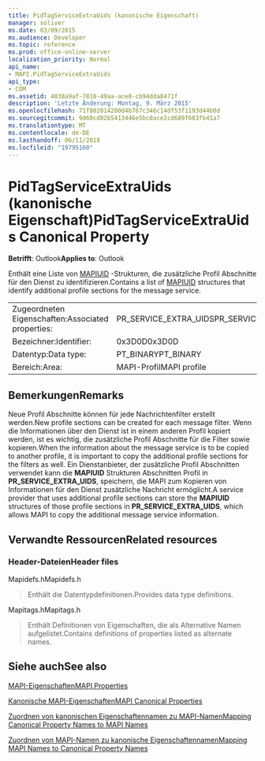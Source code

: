 ```yaml
---
title: PidTagServiceExtraUids (kanonische Eigenschaft)
manager: soliver
ms.date: 03/09/2015
ms.audience: Developer
ms.topic: reference
ms.prod: office-online-server
localization_priority: Normal
api_name:
- MAPI.PidTagServiceExtraUids
api_type:
- COM
ms.assetid: 4838a9af-7818-49aa-ace8-cb94dda8471f
description: 'Letzte Änderung: Montag, 9. März 2015'
ms.openlocfilehash: 71f802014200d4b767c346c14df53f1193d44b0d
ms.sourcegitcommit: 9d60cd82b5413446e5bc8ace2cd689f683fb41a7
ms.translationtype: MT
ms.contentlocale: de-DE
ms.lasthandoff: 06/11/2018
ms.locfileid: "19795160"
---
```

# <a name="pidtagserviceextrauids-canonical-property"></a><span data-ttu-id="27185-103">PidTagServiceExtraUids (kanonische Eigenschaft)</span><span class="sxs-lookup"><span data-stu-id="27185-103">PidTagServiceExtraUids Canonical Property</span></span>

  
  
<span data-ttu-id="27185-104">**Betrifft**: Outlook</span><span class="sxs-lookup"><span data-stu-id="27185-104">**Applies to**: Outlook</span></span> 
  
<span data-ttu-id="27185-105">Enthält eine Liste von [MAPIUID](mapiuid.md) -Strukturen, die zusätzliche Profil Abschnitte für den Dienst zu identifizieren.</span><span class="sxs-lookup"><span data-stu-id="27185-105">Contains a list of [MAPIUID](mapiuid.md) structures that identify additional profile sections for the message service.</span></span> 
  
|||
|:-----|:-----|
|<span data-ttu-id="27185-106">Zugeordneten Eigenschaften:</span><span class="sxs-lookup"><span data-stu-id="27185-106">Associated properties:</span></span>  <br/> |<span data-ttu-id="27185-107">PR_SERVICE_EXTRA_UIDS</span><span class="sxs-lookup"><span data-stu-id="27185-107">PR_SERVICE_EXTRA_UIDS</span></span>  <br/> |
|<span data-ttu-id="27185-108">Bezeichner:</span><span class="sxs-lookup"><span data-stu-id="27185-108">Identifier:</span></span>  <br/> |<span data-ttu-id="27185-109">0x3D0D</span><span class="sxs-lookup"><span data-stu-id="27185-109">0x3D0D</span></span>  <br/> |
|<span data-ttu-id="27185-110">Datentyp:</span><span class="sxs-lookup"><span data-stu-id="27185-110">Data type:</span></span>  <br/> |<span data-ttu-id="27185-111">PT_BINARY</span><span class="sxs-lookup"><span data-stu-id="27185-111">PT_BINARY</span></span>  <br/> |
|<span data-ttu-id="27185-112">Bereich:</span><span class="sxs-lookup"><span data-stu-id="27185-112">Area:</span></span>  <br/> |<span data-ttu-id="27185-113">MAPI-Profil</span><span class="sxs-lookup"><span data-stu-id="27185-113">MAPI profile</span></span>  <br/> |
   
## <a name="remarks"></a><span data-ttu-id="27185-114">Bemerkungen</span><span class="sxs-lookup"><span data-stu-id="27185-114">Remarks</span></span>

<span data-ttu-id="27185-115">Neue Profil Abschnitte können für jede Nachrichtenfilter erstellt werden.</span><span class="sxs-lookup"><span data-stu-id="27185-115">New profile sections can be created for each message filter.</span></span> <span data-ttu-id="27185-116">Wenn die Informationen über den Dienst ist in einem anderen Profil kopiert werden, ist es wichtig, die zusätzliche Profil Abschnitte für die Filter sowie kopieren.</span><span class="sxs-lookup"><span data-stu-id="27185-116">When the information about the message service is to be copied to another profile, it is important to copy the additional profile sections for the filters as well.</span></span> <span data-ttu-id="27185-117">Ein Dienstanbieter, der zusätzliche Profil Abschnitten verwendet kann die **MAPIUID** Strukturen Abschnitten Profil in **PR_SERVICE_EXTRA_UIDS**, speichern, die MAPI zum Kopieren von Informationen für den Dienst zusätzliche Nachricht ermöglicht.</span><span class="sxs-lookup"><span data-stu-id="27185-117">A service provider that uses additional profile sections can store the **MAPIUID** structures of those profile sections in **PR_SERVICE_EXTRA_UIDS**, which allows MAPI to copy the additional message service information.</span></span>
  
## <a name="related-resources"></a><span data-ttu-id="27185-118">Verwandte Ressourcen</span><span class="sxs-lookup"><span data-stu-id="27185-118">Related resources</span></span>

### <a name="header-files"></a><span data-ttu-id="27185-119">Header-Dateien</span><span class="sxs-lookup"><span data-stu-id="27185-119">Header files</span></span>

<span data-ttu-id="27185-120">Mapidefs.h</span><span class="sxs-lookup"><span data-stu-id="27185-120">Mapidefs.h</span></span>
  
> <span data-ttu-id="27185-121">Enthält die Datentypdefinitionen.</span><span class="sxs-lookup"><span data-stu-id="27185-121">Provides data type definitions.</span></span>
    
<span data-ttu-id="27185-122">Mapitags.h</span><span class="sxs-lookup"><span data-stu-id="27185-122">Mapitags.h</span></span>
  
> <span data-ttu-id="27185-123">Enthält Definitionen von Eigenschaften, die als Alternative Namen aufgelistet.</span><span class="sxs-lookup"><span data-stu-id="27185-123">Contains definitions of properties listed as alternate names.</span></span>
    
## <a name="see-also"></a><span data-ttu-id="27185-124">Siehe auch</span><span class="sxs-lookup"><span data-stu-id="27185-124">See also</span></span>



[<span data-ttu-id="27185-125">MAPI-Eigenschaften</span><span class="sxs-lookup"><span data-stu-id="27185-125">MAPI Properties</span></span>](mapi-properties.md)
  
[<span data-ttu-id="27185-126">Kanonische MAPI-Eigenschaften</span><span class="sxs-lookup"><span data-stu-id="27185-126">MAPI Canonical Properties</span></span>](mapi-canonical-properties.md)
  
[<span data-ttu-id="27185-127">Zuordnen von kanonischen Eigenschaftennamen zu MAPI-Namen</span><span class="sxs-lookup"><span data-stu-id="27185-127">Mapping Canonical Property Names to MAPI Names</span></span>](mapping-canonical-property-names-to-mapi-names.md)
  
[<span data-ttu-id="27185-128">Zuordnen von MAPI-Namen zu kanonische Eigenschaftennamen</span><span class="sxs-lookup"><span data-stu-id="27185-128">Mapping MAPI Names to Canonical Property Names</span></span>](mapping-mapi-names-to-canonical-property-names.md)

